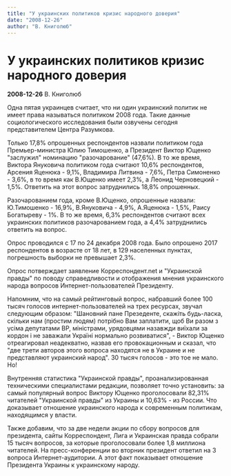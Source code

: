```yaml
---
title: "У украинских политиков кризис народного доверия"
date: "2008-12-26"
author: "В. Книголюб"
---
```


# У украинских политиков кризис народного доверия

**2008-12-26** В. Книголюб

Одна пятая украинцев считает, что ни один украинский политик не имеет права называться политиком 2008 года. Такие данные социологического исследования были озвучены сегодня представителем Центра Разумкова.

Только 17,8% опрошенных респондентов назвали политиком года Премьер-министра Юлию Тимошенко, а Президент Виктор Ющенко "заслужил" номинацию "разочарование" (47,6%). В то же время, Виктора Януковича политиком года считают 10,6% респондентов, Арсения Яценюка - 9,1%, Владимира Литвина - 7,6%, Петра Симоненко - 3,6%, в то время как В.Ющенко имеет 2,3%, а Леонид Черновецкий - 1,5%. Ответить на этот вопрос затруднились 18,8% опрошенных.

Разочарованием года, кроме В.Ющенко, опрошенные назвали: Ю.Тимошенко - 16,9%, В.Януковича - 4,9%, А.Яценюка - 1,5%, Раису Богатыреву - 1%. В то же время, 6,3% респондентов считают всех украинских политиков разочарованием года, а 4,4% затруднились ответить на вопрос.

Опрос проводился с 17 по 24 декабря 2008 года. Было опрошено 2017 респондентов в возрасте от 18 лет, в 129 населенных пунктах, погрешность выборки не превышает 2,3%.

Опрос потверждает заявление Корреспондент.net и "Украинской правды" по поводу справедливости и отображения мнения украинского народа вопросов Интернет-пользователей Президенту.

Напомним, что на самый рейтинговый вопрос, набравший более 100 тысяч голосов интернет-пользователей на трех ресурсах, звучал следующим образом: "Шановний пане Презеденте, скажіть будь-ласка, скільки нам (простим людям) потрібно Вам заплатити, щоб Ви разом з усіма депутатами ВР, міністрами, урядовцями назавжди виїхали за кордон і не заважали Україні нормально розвиватися", - Виктор Ющенко отреагировал неадекватно, назвав его провокационным и сказал, что "две трети авторов этого вопроса находятся не в Украине и не представляют украинский народ". 30 тысяч голосов - это тое не мало. Но!

Внутренняя статистика "Украинской правды", проанализированная техническими специалистами редакции, позволяет точно установить: за самый популярный вопрос Виктору Ющенко проголосовали 82,31% читателей "Украинской правды" из Украины и 10,63% - из России. Что доказывает отношение украинского народа к современным политикам, находящимся у власти.

Также добавим, что за две недели акции по сбору вопросов для президента, сайты Корреспондент, Лига и Украинская правда собрали 15 тысяч вопросов, за которые проголосовали более 1,8 миллиона читателей. На пресс-конференции во вторник президент ответил на 3 вопроса Интернет-аудитории. А этот факт показывает отношение Президента Украины к украинскому народу.